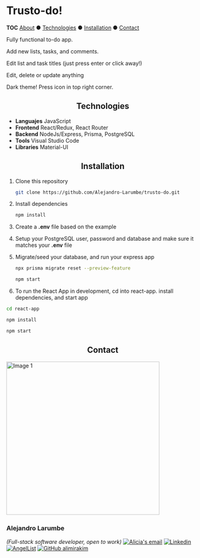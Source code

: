 <!-- SHIELDS -->

# Trusto-do!

<!-- TOC -->

**TOC**
[About](#about)  ● [Technologies](#technologies) ● [Installation](#installation) ●  [Contact](#contact)

<!-- SUMMARY -->

Fully functional to-do app.

Add new lists, tasks, and comments.

Edit list and task titles (just press enter or click away!)

Edit, delete or update anything

Dark theme! Press icon in top right corner.<div align="center">

## Technologies

</div>

* **Languajes** JavaScript
* **Frontend** React/Redux, React Router
* **Backend** NodeJs/Express, Prisma, PostgreSQL
* **Tools** Visual Studio Code
* **Libraries** Material-UI

<div align="center">

## Installation</div>

1. Clone this repository

   ```bash
   git clone https://github.com/Alejandro-Larumbe/trusto-do.git
   ```
2. Install dependencies

   ```bash
   npm install
   ```
3. Create a **.env** file based on the example
4. Setup your PostgreSQL user, password and database and make sure it matches your **.env** file
5. Migrate/seed your database, and run your express app

   ```bash
   npx prisma migrate reset --preview-feature
   ```

   ```bash
   npm start
   ```
6. To run the React App in development, cd into react-app. install dependencies, and start app

```bash
cd react-app
```

```bash
npm install
```

```bash
npm start
```

</div>

<div align="center">

## Contact

<div align="left">
  <img
    src="https://ace-management.s3.us-east-2.amazonaws.com/A%26A-193+copy.jpg"
    alt="Image 1"
    title=""
    height="400px">
  <img

</div>

### Alejandro Larumbe

*(Full-stack software developer, open to work)*
[![Alicia's email](https://img.shields.io/badge/larumbemar@gmail.com-f4b400?style=flat-square&logo=gmail&logoColor=black&link=mailto:larumbemar@gmail.com)](mailto:alicia.mira.kim@gmail.com)
[![Linkedin](https://img.shields.io/badge/-LinkedIn-0077b5?style=flat-square&logo=Linkedin&logoColor=white&link=https://www.linkedin.com/in/alejandro-larumbe/)](https://www.linkedin.com/in/alejandro-larumbe/1)
[![AngelList](https://img.shields.io/badge/-AngelList-black?style=flat-square&logo=AngelList&logoColor=white&link=https://angel.co/u/alejandro-larumbe)](https://angel.co/u/alejandro-larumbe)
[![GitHub alimirakim](https://img.shields.io/github/followers/alimirakim?label=follow&style=social)](https://github.com/alejandro-larumbe)

</div>
